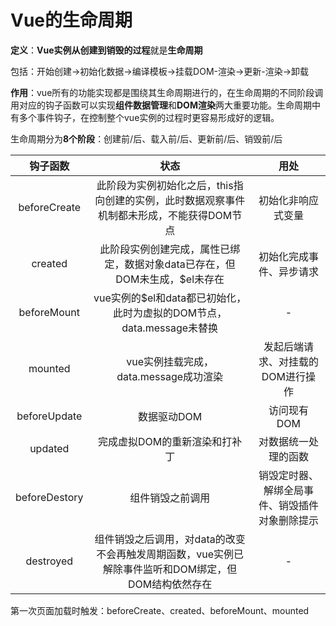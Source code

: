# Vue的生命周期

**定义**：**Vue实例从创建到销毁的过程**就是**生命周期**

包括：开始创建→初始化数据→编译模板→挂载DOM-渲染→更新-渲染→卸载

**作用**：vue所有的功能实现都是围绕其生命周期进行的，在生命周期的不同阶段调用对应的钩子函数可以实现**组件数据管理**和**DOM渲染**两大重要功能。生命周期中有多个事件钩子，在控制整个vue实例的过程时更容易形成好的逻辑。

生命周期分为**8个阶段**：创建前/后、载入前/后、更新前/后、销毁前/后

|      钩子函数     |                            状态                            |            用处           |
| :-----------: | :------------------------------------------------------: | :---------------------: |
|  beforeCreate |     此阶段为实例初始化之后，this指向创建的实例，此时数据观察事件机制都未形成，不能获得DOM节点     |        初始化非响应式变量        |
|    created    |        此阶段实例创建完成，属性已绑定，数据对象data已存在，但DOM未生成，$el未存在        |       初始化完成事件、异步请求      |
|  beforeMount  |      vue实例的$el和data都已初始化，此时为虚拟的DOM节点，data.message未替换     |            -            |
|    mounted    |                vue实例挂载完成，data.message成功渲染                |    发起后端请求、对挂载的DOM进行操作   |
|  beforeUpdate |                          数据驱动DOM                         |         访问现有DOM         |
|    updated    |                     完成虚拟DOM的重新渲染和打补丁                     |        对数据统一处理的函数       |
| beforeDestory |                         组件销毁之前调用                         | 销毁定时器、解绑全局事件、销毁插件对象删除提示 |
|   destroyed   | 组件销毁之后调用，对data的改变不会再触发周期函数，vue实例已解除事件监听和DOM绑定，但DOM结构依然存在 |            -            |

第一次页面加载时触发：beforeCreate、created、beforeMount、mounted
